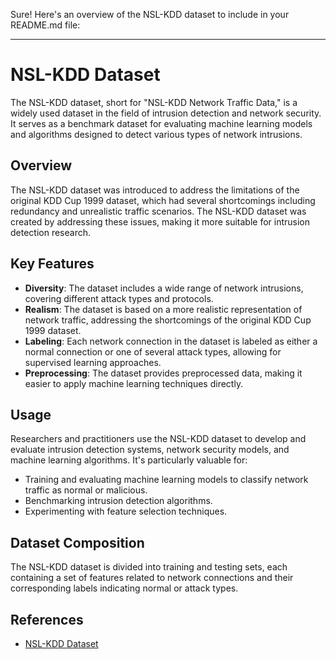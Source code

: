 Sure! Here's an overview of the NSL-KDD dataset to include in your README.md file:

---

# NSL-KDD Dataset

The NSL-KDD dataset, short for "NSL-KDD Network Traffic Data," is a widely used dataset in the field of intrusion detection and network security. It serves as a benchmark dataset for evaluating machine learning models and algorithms designed to detect various types of network intrusions.

## Overview

The NSL-KDD dataset was introduced to address the limitations of the original KDD Cup 1999 dataset, which had several shortcomings including redundancy and unrealistic traffic scenarios. The NSL-KDD dataset was created by addressing these issues, making it more suitable for intrusion detection research.

## Key Features

- **Diversity**: The dataset includes a wide range of network intrusions, covering different attack types and protocols.
- **Realism**: The dataset is based on a more realistic representation of network traffic, addressing the shortcomings of the original KDD Cup 1999 dataset.
- **Labeling**: Each network connection in the dataset is labeled as either a normal connection or one of several attack types, allowing for supervised learning approaches.
- **Preprocessing**: The dataset provides preprocessed data, making it easier to apply machine learning techniques directly.

## Usage

Researchers and practitioners use the NSL-KDD dataset to develop and evaluate intrusion detection systems, network security models, and machine learning algorithms. It's particularly valuable for:

- Training and evaluating machine learning models to classify network traffic as normal or malicious.
- Benchmarking intrusion detection algorithms.
- Experimenting with feature selection techniques.

## Dataset Composition

The NSL-KDD dataset is divided into training and testing sets, each containing a set of features related to network connections and their corresponding labels indicating normal or attack types.

## References

- [NSL-KDD Dataset](http://www.unb.ca/cic/datasets/nsl.html)

